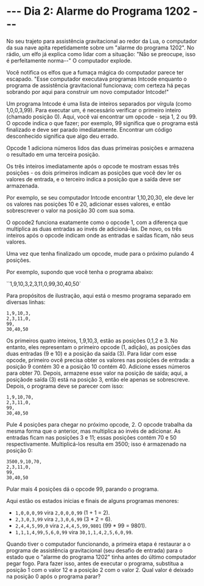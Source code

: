 # --- Dia 2: Alarme do Programa 1202 ---

No seu trajeto para assistência gravitacional ao redor da Lua, o computador da sua nave apita repetidamente sobre um "alarme do programa 1202". No rádio, um elfo já explica como lidar com a situação: "Não se preocupe, isso é perfeitamente norma--" O computador explode.

Você notifica os elfos que a fumaça mágica do computador parece ter escapado. "Esse computador executava programas Intcode enquanto o programa de assistência gravitacional funcionava; com certeza há peças sobrando por aqui para construir um novo computador Intcode!"

Um programa Intcode é uma lista de inteiros separados por vírgula (como 1,0,0,3,99). Para executar um, é necessário verificar o primeiro inteiro (chamado posição 0). Aqui, você vai encontrar um opcode - seja 1, 2 ou 99. O opcode indica o que fazer; por exemplo, 99 significa que o programa está finalizado e deve ser parado imediatamente.
Encontrar um código desconhecido significa que algo deu errado.

Opcode 1 adiciona números lidos das duas primeiras posições e armazena o resultado em uma terceira posição.

Os três inteiros imediatamente após o opcode te mostram essas três posições - os dois primeiros indicam as posições que você dev ler os valores de entrada, e o terceiro indica a posição que a saída deve ser armazenada.

Por exemplo, se seu computador Intcode encontrar 1,10,20,30, ele deve ler os valores nas posições 10 e 20, adicionar esses valores, e então sobrescrever o valor na posição 30 com sua soma.

O opcode2 funciona exatamente como o opcode 1, com a diferença que multiplica as duas entradas ao invés de adicioná-las. De novo, os três inteiros após o opcode indicam onde as entradas e saídas ficam, não seus valores.

Uma vez que tenha finalizado um opcode, mude para o próximo pulando 4 posições.

Por exemplo, supondo que você tenha o programa abaixo:

``1,9,10,3,2,3,11,0,99,30,40,50`

Para propósitos de ilustração, aqui está o mesmo programa separado em diversas linhas:

```text
1,9,10,3,
2,3,11,0,
99,
30,40,50
```

Os primeiros quatro inteiros, 1,9,10,3, estão as posições 0,1,2 e 3. No entanto, eles representam o primeiro opcode (1, adição), as posições das duas entradas (9 e 10) e a posição da saída (3). Para lidar com esse opcode, primeiro ovcê precisa obter os valores nas posições de entrada: a posição 9 contém 30 e a posição 10 contém 40. Adicione esses números para obter 70. Depois, armazene esse valor na posição de saída; aqui, a posiçãode saída (3) está na posição 3, então ele apenas se sobrescreve. Depois, o programa deve se parecer com isso:

```text
1,9,10,70,
2,3,11,0,
99,
30,40,50
```

Pule 4 posições para chegar no próximo opcode, 2. O opcode trabalha da mesma forma que o anterior, mas multiplica ao invés de adicionar. As entradas ficam nas posições 3 e 11; essas posições contém 70 e 50 respectivamente. Multiplicá-los resulta em 3500; isso é armazenado na posição 0:

```text
3500,9,10,70,
2,3,11,0,
99,
30,40,50
```

Pular mais 4 posições dá o opcode 99, parando o programa.

Aqui estão os estados inicias e finais de alguns programas menores:

* `1,0,0,0,99` vira `2,0,0,0,99` (1 + 1 = 2).
* `2,3,0,3,99` vira `2,3,0,6,99` (3 * 2 = 6).
* `2,4,4,5,99,0` vira `2,4,4,5,99,9801` (99 * 99 = 9801).
* `1,1,1,4,99,5,6,0,99` vira `30,1,1,4,2,5,6,0,99`.

Quando tiver o computador funcionando, a primeira etapa é restaurar a o programa de assistência gravitacional (seu desafio de entrada) para o estado que o "alarme do programa 1202" tinha antes do último computador pegar fogo. Para fazer isso, antes de executar o programa, substitua a posição 1 com o valor 12 e a posição 2 com o valor 2. Qual valor é deixado na posição 0 após o programa parar?